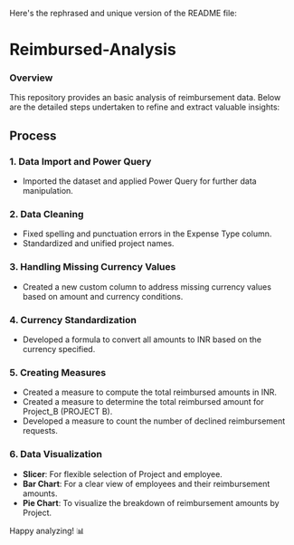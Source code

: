 Here's the rephrased and unique version of the README file:

# Reimbursed-Analysis

### Overview
This repository provides an basic analysis of reimbursement data. Below are the detailed steps undertaken to refine and extract valuable insights:

## Process

### 1. Data Import and Power Query
- Imported the dataset and applied Power Query for further data manipulation.

### 2. Data Cleaning
- Fixed spelling and punctuation errors in the Expense Type column.
- Standardized and unified project names.

### 3. Handling Missing Currency Values
- Created a new custom column to address missing currency values based on amount and currency conditions.

### 4. Currency Standardization
- Developed a formula to convert all amounts to INR based on the currency specified.

### 5. Creating Measures
- Created a measure to compute the total reimbursed amounts in INR.
- Created a measure to determine the total reimbursed amount for Project_B (PROJECT B).
- Developed a measure to count the number of declined reimbursement requests.

### 6. Data Visualization
- **Slicer**: For flexible selection of Project and employee.
- **Bar Chart**: For a clear view of employees and their reimbursement amounts.
- **Pie Chart**: To visualize the breakdown of reimbursement amounts by Project.

Happy analyzing! 📊
